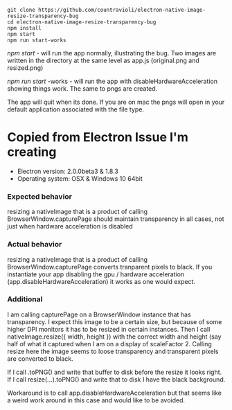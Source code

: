 ```
git clone https://github.com/countravioli/electron-native-image-resize-transparency-bug
cd electron-native-image-resize-transparency-bug
npm install
npm start
npm run start-works
```

*npm start* - will run the app normally, illustrating the bug. Two images are written in the directory at the same level as app.js (original.png and resized.png)

*npm run start* -works - will run the app with disableHardwareAcceleration showing things work. The same to pngs are created.

The app will quit when its done. If you are on mac the pngs will open in your default application associated with the file type. 



# Copied from Electron Issue I'm creating

* Electron version: 2.0.0beta3 & 1.8.3
* Operating system: OSX & Windows 10 64bit

### Expected behavior

resizing a nativeImage that is a product of calling BrowserWindow.capturePage should maintain transparency in all cases, not just when hardware acceleration is disabled

### Actual behavior
resizing a nativeImage that is a product of calling BrowserWindow.capturePage converts tranparent pixels to black. If you instantiate your app disabling the gpu / hardware acceleration (app.disableHardwareAcceleration) it works as one would expect.

### Additional
I am calling capturePage on a BrowserWindow instance that has transparency. I expect this image to be a certain size, but because of some higher DPI monitors it has to be resized in certain instances. Then I call nativeImage.resize({ width, height }) with the correct width and height (say half of what it captured when I am on a display of scaleFactor 2. Calling resize here the image seems to loose transparency and transparent pixels are converted to black.

If I call .toPNG() and write that buffer to disk before the resize it looks right.
If I call resize(...).toPNG() and write that to disk I have the black background.

Workaround is to call app.disableHardwareAcceleration but that seems like a weird work around in this case and would like to be avoided.


